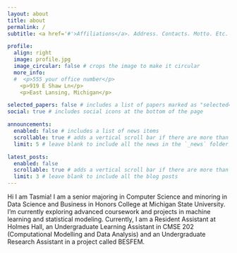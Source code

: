 ```yaml
---
layout: about
title: about
permalink: /
subtitle: <a href='#'>Affiliations</a>. Address. Contacts. Motto. Etc.

profile:
  align: right
  image: profile.jpg
  image_circular: false # crops the image to make it circular
  more_info: 
  #  <p>555 your office number</p>
    <p>919 E Shaw Ln</p>
    <p>East Lansing, Michigan</p>

selected_papers: false # includes a list of papers marked as "selected={true}"
social: true # includes social icons at the bottom of the page

announcements:
  enabled: false # includes a list of news items
  scrollable: true # adds a vertical scroll bar if there are more than 3 news items
  limit: 5 # leave blank to include all the news in the `_news` folder

latest_posts:
  enabled: false
  scrollable: true # adds a vertical scroll bar if there are more than 3 new posts items
  limit: 3 # leave blank to include all the blog posts
---
```


Hi I am Tasmia! I am a senior majoring in Computer Science and minoring in Data Science and Business in Honors College at Michigan State University. I’m currently exploring advanced coursework and projects in machine learning and statistical modeling. Currently, I am a Resident Assistant at Holmes Hall, an Undergraduate Learning Assistant in CMSE 202 (Computational Modelling and Data Analysis) and an Undergraduate Research Assistant in a project called BESFEM.


